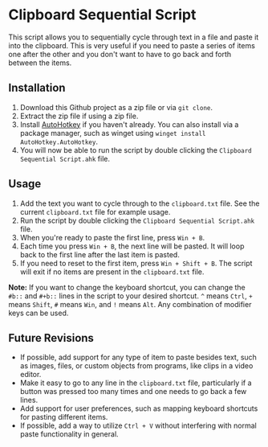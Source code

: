 # Clipboard Sequential Script

This script allows you to sequentially cycle through text in a file and paste it into the clipboard. This is very useful if you need to paste a series of items one after the other and you don't want to have to go back and forth between the items.

## Installation

1. Download this Github project as a zip file or via `git clone`.
2. Extract the zip file if using a zip file.
3. Install [AutoHotkey](https://www.autohotkey.com/download/) if you haven't already. You can also install via a package manager, such as winget using `winget install AutoHotkey.AutoHotkey`.
4. You will now be able to run the script by double clicking the `Clipboard Sequential Script.ahk` file.

## Usage

1. Add the text you want to cycle through to the `clipboard.txt` file. See the current `clipboard.txt` file for example usage.
2. Run the script by double clicking the `Clipboard Sequential Script.ahk` file.
3. When you're ready to paste the first line, press `Win + B`.
4. Each time you press `Win + B`, the next line will be pasted. It will loop back to the first line after the last item is pasted.
5. If you need to reset to the first item, press `Win + Shift + B`. The script will exit if no items are present in the `clipboard.txt` file.

**Note:** If you want to change the keyboard shortcut, you can change the `#b::` and `#+b::` lines in the script to your desired shortcut. `^` means `Ctrl`, `+` means `Shift`, `#` means `Win`, and `!` means `Alt`. Any combination of modifier keys can be used.

## Future Revisions

- If possible, add support for any type of item to paste besides text, such as images, files, or custom objects from programs, like clips in a video editor.
- Make it easy to go to any line in the `clipboard.txt` file, particularly if a button was pressed too many times and one needs to go back a few lines.
- Add support for user preferences, such as mapping keyboard shortcuts for pasting different items.
- If possible, add a way to utilize `Ctrl + V` without interfering with normal paste functionality in general.